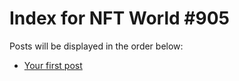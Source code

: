 # Index for NFT World #905
Posts will be displayed in the order below:

- [Your first post](./001-first.md)

